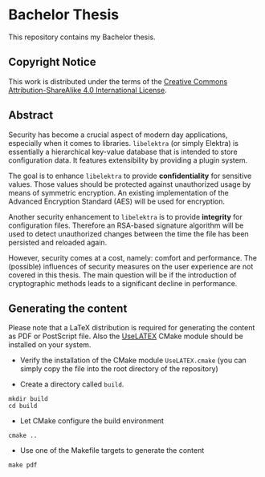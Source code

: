 # Bachelor Thesis #

This repository contains my Bachelor thesis.

## Copyright Notice ##

This work is distributed under the terms of the [Creative Commons Attribution-ShareAlike 4.0 International License](http://creativecommons.org/licenses/by-sa/4.0/).

## Abstract ##

Security has become a crucial aspect of modern day applications, especially when it comes to libraries.
`libelektra` (or simply Elektra) is essentially a hierarchical key-value database that is intended to store configuration data.
It features extensibility by providing a plugin system.

The goal is to enhance `libelektra` to provide **confidentiality** for sensitive values.
Those values should be protected against unauthorized usage by means of symmetric encryption.
An existing implementation of the Advanced Encryption Standard (AES) will be used for encryption.

Another security enhancement to `libelektra` is to provide **integrity** for configuration files.
Therefore an RSA-based signature algorithm will be used to detect unauthorized changes between the time the file has been persisted and reloaded again.

However, security comes at a cost, namely: comfort and performance.
The (possible) influences of security measures on the user experience are not covered in this thesis.
The main question will be if the introduction of cryptographic methods leads to a significant decline in performance.

## Generating the content ##

Please note that a LaTeX distribution is required for generating the content as PDF or PostScript file.
Also the [UseLATEX](https://github.com/kmorel/UseLATEX) CMake module should be installed on your system.

* Verify the installation of the CMake module `UseLATEX.cmake` (you can simply copy the file into the root directory of the repository)

* Create a directory called `build`.

```
mkdir build
cd build
```

* Let CMake configure the build environment

```
cmake ..
```

* Use one of the Makefile targets to generate the content

```
make pdf
```